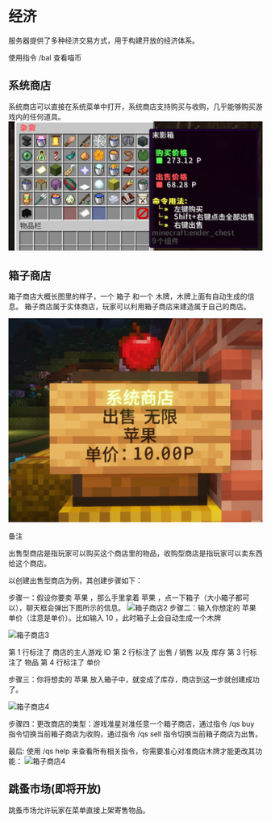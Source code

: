 # 经济

服务器提供了多种经济交易方式，用于构建开放的经济体系。

使用指令 /bal 查看喵币

## 系统商店

系统商店可以直接在系统菜单中打开，系统商店支持购买与收购，几乎能够购买游戏内的任何道具。
![系统商店](../../assets/system-shop1.png)

## 箱子商店
箱子商店大概长图里的样子，一个 箱子 和一个 木牌，木牌上面有自动生成的信息。
箱子商店属于实体商店，玩家可以利用箱子商店来建造属于自己的商店。

![箱子商店1](../../assets/chest-shop.png)


备注

出售型商店是指玩家可以购买这个商店里的物品，收购型商店是指玩家可以卖东西给这个商店。

以创建出售型商店为例，其创建步骤如下：

步骤一：假设你要卖 苹果 ，那么手里拿着 苹果 ，点一下箱子（大小箱子都可以），聊天框会弹出下图所示的信息。
![箱子商店2](https://dripdrop.wiki/pics/quickshop/shopcreate1.png)
步骤二：输入你想定的 苹果 单价（注意是单价）。比如输入 10 ，此时箱子上会自动生成一个木牌

![箱子商店3](https://dripdrop.wiki/pics/quickshop/shopcreate2.png)

第 1 行标注了 商店的主人游戏 ID
第 2 行标注了 出售 / 销售 以及 库存
第 3 行标注了 物品
第 4 行标注了 单价

步骤三：你将想卖的 苹果 放入箱子中，就变成了库存，商店到这一步就创建成功了。

![箱子商店4](https://dripdrop.wiki/pics/quickshop/shopcreate3.png)

步骤四：更改商店的类型：游戏准星对准任意一个箱子商店，通过指令 /qs buy 指令切换当前箱子商店为收购，通过指令 /qs sell 指令切换当前箱子商店为出售。

最后: 使用 /qs help 来查看所有相关指令，你需要准心对准商店木牌才能更改其功能：
![箱子商店4](https://dripdrop.wiki/pics/shop_qs%202024.4.15.png)
## 跳蚤市场(即将开放)

跳蚤市场允许玩家在菜单直接上架寄售物品。
